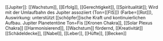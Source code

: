 [[Jupiter]]: [[Wachstum]], [[Erfolg]], [[Gerechtigkeit]], [[Spiritualität]]; Wird mit der Umlaufbahn des Jupiter assoziiert (Ton=[[FIS]]) (Farbe=[[Rot]]), Auswirkung: unterstützt [[schöpfer]]ische Kraft und kontinuierlichen Aufbau.
Jupiter
Planetentöne
Ton=Fis
[[Kronen Chakra]], [[Solar Plexus Chakra]]
[[Harmonisierend]], [[Wachstum]] fördernd, [[Kreativität]]
[[Schädeldecke]], [[Nabel]], [[Leber]], [[Hüfte]], [[Becken]]
